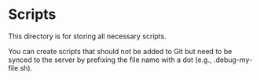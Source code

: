 # Scripts

This directory is for storing all necessary scripts.

You can create scripts that should not be added to Git but need to be synced to the server by prefixing the file name with a dot (e.g., .debug-my-file.sh).
